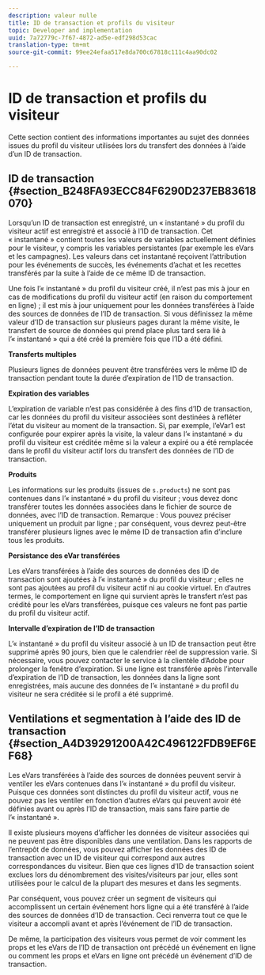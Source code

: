 ```yaml
---
description: valeur nulle
title: ID de transaction et profils du visiteur
topic: Developer and implementation
uuid: 7a72779c-7f67-4872-ad5e-edf298d53cac
translation-type: tm+mt
source-git-commit: 99ee24efaa517e8da700c67818c111c4aa90dc02

---
```



# ID de transaction et profils du visiteur

Cette section contient des informations importantes au sujet des données issues du profil du visiteur utilisées lors du transfert des données à l’aide d’un ID de transaction.

## ID de transaction {#section_B248FA93ECC84F6290D237EB83618070}

Lorsqu’un ID de transaction est enregistré, un « instantané » du profil du visiteur actif est enregistré et associé à l’ID de transaction. Cet « instantané » contient toutes les valeurs de variables actuellement définies pour le visiteur, y compris les variables persistantes (par exemple les eVars et les campagnes). Les valeurs dans cet instantané reçoivent l’attribution pour les événements de succès, les événements d’achat et les recettes transférés par la suite à l’aide de ce même ID de transaction.

Une fois l’« instantané » du profil du visiteur créé, il n’est pas mis à jour en cas de modifications du profil du visiteur actif (en raison du comportement en ligne) ; il est mis à jour uniquement pour les données transférées à l’aide des sources de données de l’ID de transaction. Si vous définissez la même valeur d’ID de transaction sur plusieurs pages durant la même visite, le transfert de source de données qui prend place plus tard sera lié à l’« instantané » qui a été créé la première fois que l’ID a été défini.

**Transferts multiples**

Plusieurs lignes de données peuvent être transférées vers le même ID de transaction pendant toute la durée d’expiration de l’ID de transaction.

**Expiration des variables**

L’expiration de variable n’est pas considérée à des fins d’ID de transaction, car les données du profil du visiteur associées sont destinées à refléter l’état du visiteur au moment de la transaction. Si, par exemple, l’eVar1 est configurée pour expirer après la visite, la valeur dans l’« instantané » du profil du visiteur est créditée même si la valeur a expiré ou a été remplacée dans le profil du visiteur actif lors du transfert des données de l’ID de transaction.

**Produits**

Les informations sur les produits (issues de `s.products`) ne sont pas contenues dans l’« instantané » du profil du visiteur ; vous devez donc transférer toutes les données associées dans le fichier de source de données, avec l’ID de transaction. Remarque : Vous pouvez préciser uniquement un produit par ligne ; par conséquent, vous devrez peut-être transférer plusieurs lignes avec le même ID de transaction afin d’inclure tous les produits.

**Persistance des eVar transférées**

Les eVars transférées à l’aide des sources de données des ID de transaction sont ajoutées à l’« instantané » du profil du visiteur ; elles ne sont pas ajoutées au profil du visiteur actif ni au cookie virtuel. En d’autres termes, le comportement en ligne qui survient après le transfert n’est pas crédité pour les eVars transférées, puisque ces valeurs ne font pas partie du profil du visiteur actif.

**Intervalle d’expiration de l’ID de transaction**

L’« instantané » du profil du visiteur associé à un ID de transaction peut être supprimé après 90 jours, bien que le calendrier réel de suppression varie. Si nécessaire, vous pouvez contacter le service à la clientèle d’Adobe pour prolonger la fenêtre d’expiration. Si une ligne est transférée après l’intervalle d’expiration de l’ID de transaction, les données dans la ligne sont enregistrées, mais aucune des données de l’« instantané » du profil du visiteur ne sera créditée si le profil a été supprimé.

## Ventilations et segmentation à l’aide des ID de transaction {#section_A4D39291200A42C496122FDB9EF6EF68}

Les eVars transférées à l’aide des sources de données peuvent servir à ventiler les eVars contenues dans l’« instantané » du profil du visiteur. Puisque ces données sont distinctes du profil du visiteur actif, vous ne pouvez pas les ventiler en fonction d’autres eVars qui peuvent avoir été définies avant ou après l’ID de transaction, mais sans faire partie de l’« instantané ».

Il existe plusieurs moyens d’afficher les données de visiteur associées qui ne peuvent pas être disponibles dans une ventilation. Dans les rapports de l’entrepôt de données, vous pouvez afficher les données des ID de transaction avec un ID de visiteur qui correspond aux autres correspondances du visiteur. Bien que ces lignes d’ID de transaction soient exclues lors du dénombrement des visites/visiteurs par jour, elles sont utilisées pour le calcul de la plupart des mesures et dans les segments.

Par conséquent, vous pouvez créer un segment de visiteurs qui accomplissent un certain événement hors ligne qui a été transféré à l’aide des sources de données d’ID de transaction. Ceci renverra tout ce que le visiteur a accompli avant et après l’événement de l’ID de transaction.

De même, la participation des visiteurs vous permet de voir comment les props et les eVars de l’ID de transaction ont précédé un événement en ligne ou comment les props et eVars en ligne ont précédé un événement d’ID de transaction.
